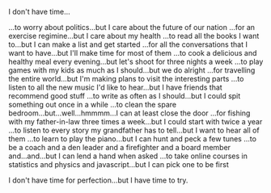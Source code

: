 I don't have time...

...to worry about politics...but I care about the future of our nation
...for an exercise regimine...but I care about my health
...to read all the books I want to...but I can make a list and get started
...for all the conversations that I want to have...but I'll make time for most of them
...to cook a delicious and healthy meal every evening...but let's shoot for three nights a week
...to play games with my kids as much as I should...but we do alright
...for travelling the entire world...but I'm making plans to visit the interesting parts
...to listen to all the new music I'd like to hear...but I have friends that recommend good stuff
...to write as often as I should...but I could spit something out once in a while
...to clean the spare bedroom...but...well...hmmmm...I can at least close the door
...for fishing with my father-in-law three times a week...but I could start with twice a year
...to listen to every story my grandfather has to tell...but I want to hear all of them
...to learn to play the piano...but I can hunt and peck a few tunes
...to be a coach and a den leader and a firefighter and a board member and...and...but I can lend a hand when asked
...to take online courses in statistics and physics and javascript...but I can pick one to be first

I don't have time for perfection...but I have time to try.